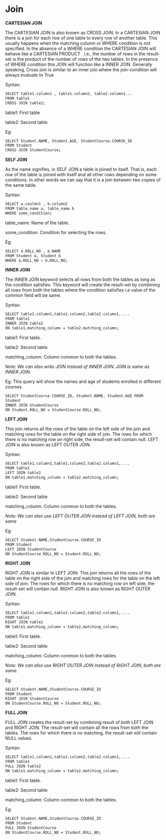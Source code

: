 # Join 

**CARTESIAN JOIN**

The CARTESIAN JOIN is also known as CROSS JOIN. 
In a CARTESIAN JOIN there is a join for each row of one table to every row of another table.
This usually happens when the matching column or WHERE condition is not specified.
In the absence of a WHERE condition the CARTESIAN JOIN will behave like a CARTESIAN PRODUCT . 
i.e., the number of rows in the result-set is the product of the number of rows of the two tables.
In the presence of WHERE condition this JOIN will function like a INNER JOIN.
Generally speaking, Cross join is similar to an inner join where the join-condition will always evaluate to True

Syntax:

``` sh
SELECT table1.column1 , table1.column2, table2.column1...
FROM table1
CROSS JOIN table2;
``` 

table1: First table

table2: Second table

Eg:

``` sh
SELECT Student.NAME, Student.AGE, StudentCourse.COURSE_ID
FROM Student
CROSS JOIN StudentCourse;
```

**SELF JOIN**

As the name signifies, in SELF JOIN a table is joined to itself.
That is, each row of the table is joined with itself and all other rows depending on some conditions. 
In other words we can say that it is a join between two copies of the same table.

Syntax:

``` sh
SELECT a.coulmn1 , b.column2
FROM table_name a, table_name b
WHERE some_condition;
``` 

table_name: Name of the table.

some_condition: Condition for selecting the rows.

Eg:

``` sh
SELECT a.ROLL_NO , b.NAME
FROM Student a, Student b
WHERE a.ROLL_NO < b.ROLL_NO;
``` 

**INNER JOIN**

The INNER JOIN keyword selects all rows from both the tables as long as the condition satisfies.
This keyword will create the result-set by combining all rows from both the tables where the condition satisfies i.e value of the common field will be same.

Syntax:

``` sh
SELECT table1.column1,table1.column2,table2.column1,....
FROM table1 
INNER JOIN table2
ON table1.matching_column = table2.matching_column;
``` 

table1: First table.

table2: Second table

matching_column: Column common to both the tables.

*Note: We can also write JOIN instead of INNER JOIN. JOIN is same as INNER JOIN.*

Eg: This query will show the names and age of students enrolled in different courses.

``` sh
SELECT StudentCourse.COURSE_ID, Student.NAME, Student.AGE FROM 
Student
INNER JOIN StudentCourse
ON Student.ROLL_NO = StudentCourse.ROLL_NO;
``` 

**LEFT JOIN**

This join returns all the rows of the table on the left side of the join and matching rows for the table on the right side of join.
The rows for which there is no matching row on right side, the result-set will contain null. LEFT JOIN is also known as LEFT OUTER JOIN.

Syntax:

``` sh
SELECT table1.column1,table1.column2,table2.column1,....
FROM table1 
LEFT JOIN table2
ON table1.matching_column = table2.matching_column;
``` 

table1: First table.

table2: Second table

matching_column: Column common to both the tables.

*Note: We can also use LEFT OUTER JOIN instead of LEFT JOIN, both are same*

Eg: 
``` sh
SELECT Student.NAME,StudentCourse.COURSE_ID 
FROM Student
LEFT JOIN StudentCourse 
ON StudentCourse.ROLL_NO = Student.ROLL_NO;
``` 

**RIGHT JOIN**

RIGHT JOIN is similar to LEFT JOIN. This join returns all the rows of the table on the right side of 
the join and matching rows for the table on the left side of join. The rows for which there is no matching row on left side, the result-set will contain null.
RIGHT JOIN is also known as RIGHT OUTER JOIN.

Syntax:
``` sh
SELECT table1.column1,table1.column2,table2.column1,....
FROM table1 
RIGHT JOIN table2
ON table1.matching_column = table2.matching_column;
``` 

table1: First table.

table2: Second table

matching_column: Column common to both the tables.

*Note: We can also use RIGHT OUTER JOIN instead of RIGHT JOIN, both are same.*

Eg:

``` sh
SELECT Student.NAME,StudentCourse.COURSE_ID 
FROM Student
RIGHT JOIN StudentCourse 
ON StudentCourse.ROLL_NO = Student.ROLL_NO;
``` 

**FULL JOIN**

FULL JOIN creates the result-set by combining result of both LEFT JOIN and RIGHT JOIN. 
The result-set will contain all the rows from both the tables. The rows for which there is no matching, the result-set will contain NULL values.

Syntax:

``` sh
SELECT table1.column1,table1.column2,table2.column1,....
FROM table1 
FULL JOIN table2
ON table1.matching_column = table2.matching_column;
``` 

table1: First table.

table2: Second table

matching_column: Column common to both the tables.

Eg:
``` sh
SELECT Student.NAME,StudentCourse.COURSE_ID 
FROM Student
FULL JOIN StudentCourse 
ON StudentCourse.ROLL_NO = Student.ROLL_NO;
``` 
